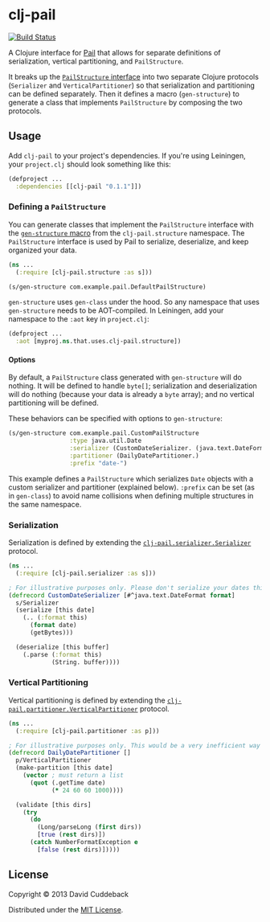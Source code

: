 # clj-pail

[![Build Status](https://travis-ci.org/dcuddeback/clj-pail.png?branch=master)](https://travis-ci.org/dcuddeback/clj-pail)

A Clojure interface for [Pail](https://github.com/nathanmarz/dfs-datastores) that allows for separate definitions of serialization, vertical partitioning, and `PailStructure`.

It breaks up the [`PailStructure` interface](https://github.com/nathanmarz/dfs-datastores/blob/develop/dfs-datastores/src/main/java/com/backtype/hadoop/pail/PailStructure.java) into two separate Clojure protocols (`Serializer` and `VerticalPartitioner`) so that serialization and partitioning can be defined separately. Then it defines a macro (`gen-structure`) to generate a class that implements `PailStructure` by composing the two protocols.

## Usage

Add `clj-pail` to your project's dependencies. If you're using Leiningen, your `project.clj` should look something like this:

~~~clojure
(defproject ...
  :dependencies [[clj-pail "0.1.1"]])
~~~

### Defining a `PailStructure`

You can generate classes that implement the `PailStructure` interface with the [`gen-structure` macro](src/main/clj_pail/structure.clj) from the `clj-pail.structure` namespace. The `PailStructure` interface is used by Pail to serialize, deserialize, and keep organized your data.

~~~clojure
(ns ...
  (:require [clj-pail.structure :as s]))

(s/gen-structure com.example.pail.DefaultPailStructure)

~~~

`gen-structure` uses `gen-class` under the hood. So any namespace that uses `gen-structure` needs to be AOT-compiled. In Leiningen, add your namespace to the `:aot` key in `project.clj`:

~~~clojure
(defproject ...
  :aot [myproj.ns.that.uses.clj-pail.structure])
~~~

#### Options

By default, a `PailStructure` class generated with `gen-structure` will do nothing. It will be defined to handle `byte[]`; serialization and deserialization will do nothing (because your data is already a `byte` array); and no vertical partitioning will be defined.

These behaviors can be specified with options to `gen-structure`:

~~~clojure
(s/gen-structure com.example.pail.CustomPailStructure
                 :type java.util.Date
                 :serializer (CustomDateSerializer. (java.text.DateFormat/getDateTimeInstance))
                 :partitioner (DailyDatePartitioner.)
                 :prefix "date-")
~~~

This example defines a `PailStructure` which serializes `Date` objects with a custom serializer and partitioner (explained below). `:prefix` can be set (as in `gen-class`) to avoid name collisions when defining multiple structures in the same namespace.

### Serialization

Serialization is defined by extending the [`clj-pail.serializer.Serializer`](src/main/clj_pail/serializer.clj) protocol.

~~~clojure
(ns ...
  (:require [clj-pail.serializer :as s]))

; For illustrative purposes only. Please don't serialize your dates this way.
(defrecord CustomDateSerializer [#^java.text.DateFormat format]
  s/Serializer
  (serialize [this date]
    (.. (:format this)
      (format date)
      (getBytes)))

  (deserialize [this buffer]
    (.parse (:format this)
            (String. buffer))))
~~~

### Vertical Partitioning

Vertical partitioning is defined by extending the [`clj-pail.partitioner.VerticalPartitioner`](src/main/clj_pail/partitioner.clj) protocol.

~~~clojure
(ns ...
  (:require [clj-pail.partitioner :as p]))

; For illustrative purposes only. This would be a very inefficient way to partition dates.
(defrecord DailyDatePartitioner []
  p/VerticalPartitioner
  (make-partition [this date]
    (vector ; must return a list
      (quot (.getTime date)
            (* 24 60 60 1000))))

  (validate [this dirs]
    (try
      (do
        (Long/parseLong (first dirs))
        [true (rest dirs)])
      (catch NumberFormatException e
        [false (rest dirs)]))))
~~~

## License

Copyright © 2013 David Cuddeback

Distributed under the [MIT License](LICENSE).
